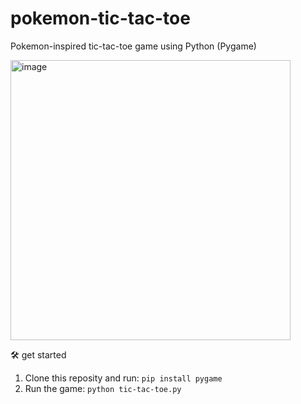 # pokemon-tic-tac-toe
Pokemon-inspired tic-tac-toe game using Python (Pygame)

<img width="448" alt="image" src="https://github.com/avallip443/pokemon-tic-tac-toe/assets/125708418/f94da044-70ab-4ff7-a87c-0d10f1a8830c">

🛠 get started
1. Clone this reposity and run:
`pip install pygame`
2. Run the game: 
`python tic-tac-toe.py`
